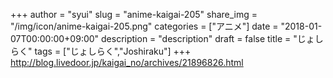 +++
author = "syui"
slug = "anime-kaigai-205"
share_img = "/img/icon/anime-kaigai-205.png"
categories = ["アニメ"]
date = "2018-01-07T00:00:00+09:00"
description = "description"
draft = false
title = "じょしらく"
tags = ["じょしらく","Joshiraku"]
+++
<a href="じょしらく 13話 「キャラつぶし アキバぶる ちょいたし講釈」 海外の感想" rel="nofollow" target="_blank" title="http://blog.livedoor.jp/kaigai_no/archives/21896826.html">http://blog.livedoor.jp/kaigai_no/archives/21896826.html</a>
